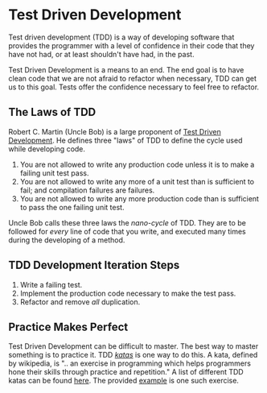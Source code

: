 # Test Driven Development

Test driven development (TDD) is a way of developing software that provides the programmer with a level of confidence in their code that they have not had, or at least shouldn't have had, in the past.

Test Driven Development is a means to an end.  The end goal is to have clean code that we are not afraid to refactor when necessary, TDD can get us to this goal.  Tests offer the confidence necessary to feel free to refactor.

## The Laws of TDD

Robert C. Martin (Uncle Bob) is a large proponent of [Test Driven Development][1].  He defines three "laws" of TDD to define the cycle used while developing code.

1.  You are not allowed to write any production code unless it is to make a failing unit test pass.
2.  You are not allowed to write any more of a unit test than is sufficient to fail; and compilation failures are failures.
3.  You are not allowed to write any more production code than is sufficient to pass the one failing unit test.

Uncle Bob calls these three laws the _nano-cycle_ of TDD.  They are to be followed for _every_ line of code that you write, and executed many times during the developing of a method.

## TDD Development Iteration Steps

1.  Write a failing test.
2.  Implement the production code necessary to make the test pass.
3.  Refactor and remove _all_ duplication.

## Practice Makes Perfect

Test Driven Development can be difficult to master.  The best way to master something is to practice it.  TDD [_katas_][3] is one way to do this.  A kata, defined by wikipedia, is ".. an exercise in programming which helps programmers hone their skills through practice and repetition."  A list of different TDD katas can be found [here][4].  The provided [example][5] is one such exercise.

[1]: http://butunclebob.com/ArticleS.UncleBob.TheThreeRulesOfTdd
[2]: https://blog.cleancoder.com/uncle-bob/2014/12/17/TheCyclesOfTDD.html
[3]: https://en.wikipedia.org/wiki/Kata_(programming)
[4]: https://sites.google.com/site/tddproblems/all-problems-1
[5]: /Guides/Test%20Driven%20Development/TDD%20Example

